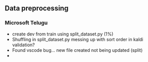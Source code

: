 ## Data preprocessing
### Microsoft Telugu
- create dev from train using split_dataset.py (1%)
- Shuffling in split_dataset.py messing up with sort order in kaldi validation?
- Found vscode bug... new file created not being updated (split)
- 